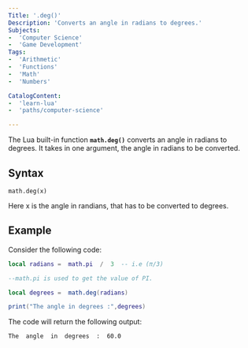 ```yaml
---
Title: '.deg()'
Description: 'Converts an angle in radians to degrees.' 
Subjects:
-  'Computer Science'
-  'Game Development'
Tags:
-  'Arithmetic'
-  'Functions'
-  'Math'
-  'Numbers'

CatalogContent:
-  'learn-lua'
-  'paths/computer-science'

---
```


The Lua  built-in function **`math.deg()`** converts an angle in radians to degrees. It takes in one argument, the angle in radians to be converted.

## Syntax

```pseudo
math.deg(x)
```

Here x is the angle in randians, that has to be converted to degrees.

## Example
Consider the following code:
```lua
local radians =  math.pi  /  3  -- i.e (π/3)

--math.pi is used to get the value of PI.

local degrees =  math.deg(radians)

print("The angle in degrees :",degrees)

```

The code will return the following output:
```shell
The  angle  in  degrees  :  60.0

```
